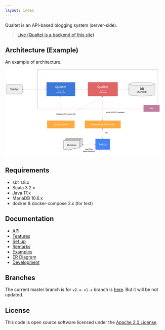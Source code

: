 ```yaml
---
layout: index
---
```


Qualtet is an API-based blogging system (server-side).

> [Live (Qualtet is a backend of this site)](https://yoshinorin.net)

## Architecture (Example)

An example of architecture.

![](./docs/assets/arch.svg)

## Requirements

* sbt 1.8.x
* Scala 3.2.x
* Java 17.x
* MariaDB 10.6.x
* docker & docker-compose 3.x (for test)

## Documentation

* [API](./rest-api/index.html)
* [Features](./docs/features.md)
* [Set up](./docs/setup.md)
* [Remarks](./docs/remarks.md)
* [Examples](./docs/examples.md)
* [ER Diagram](./docs/erd.md)
* [Development](./docs/development.md)

## Branches

The current master branch is for `v2.x`. `v1.x` branch is [here](https://github.com/yoshinorin/qualtet/tree/v1.x). But it will be not updated.

## License

This code is open source software licensed under the [Apache 2.0 License](https://www.apache.org/licenses/LICENSE-2.0.html).

